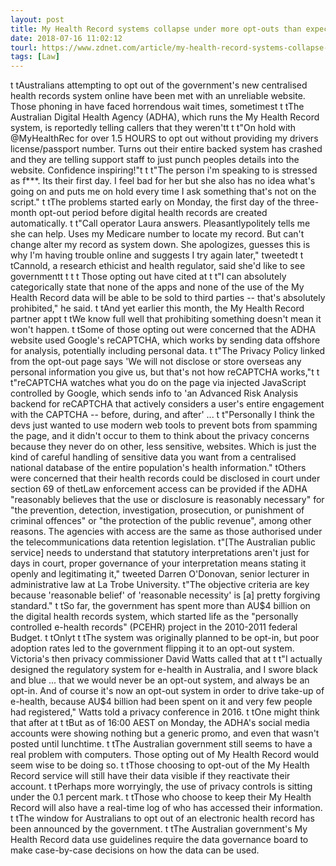 ```yaml
---
layout: post
title: My Health Record systems collapse under more opt-outs than expected
date: 2018-07-16 11:02:12
tourl: https://www.zdnet.com/article/my-health-record-systems-collapse-under-more-opt-outs-than-expected/
tags: [Law]
---
```

 t tAustralians attempting to opt out of the government's new centralised health records system online have been met with an unreliable website. Those phoning in have faced horrendous wait times, sometimest t tThe Australian Digital Health Agency (ADHA), which runs the My Health Record system, is reportedly telling callers that they weren'tt t t"On hold with @MyHealthRec for over 1.5 HOURS to opt out without providing my drivers license/passport number. Turns out their entire backed system has crashed and they are telling support staff to just punch peoples details into the website. Confidence inspiring!"t t t"The person i'm speaking to is stressed as f***. Its their first day. I feel bad for her but she also has no idea what's going on and puts me on hold every time I ask something that's not on the script." t tThe problems started early on Monday, the first day of the three-month opt-out period before digital health records are created automatically. t t"Call operator Laura answers. Pleasantlypolitely tells me she can help. Uses my Medicare number to locate my record. But can't change alter my record as system down. She apologizes, guesses this is why I'm having trouble online and suggests I try again later," tweetedt t tCannold, a research ethicist and health regulator, said she'd like to see governmentt t t t Those opting out have cited at t t"I can absolutely categorically state that none of the apps and none of the use of the My Health Record data will be able to be sold to third parties -- that's absolutely prohibited," he said. t tAnd yet earlier this month, the My Health Record partner appt t tWe know full well that prohibiting something doesn't mean it won't happen. t tSome of those opting out were concerned that the ADHA website used Google's reCAPTCHA, which works by sending data offshore for analysis, potentially including personal data. t t"The Privacy Policy linked from the opt-out page says 'We will not disclose or store overseas any personal information you give us, but that's not how reCAPTCHA works,"t t t"reCAPTCHA watches what you do on the page via injected JavaScript controlled by Google, which sends info to 'an Advanced Risk Analysis backend for reCAPTCHA that actively considers a user's entire engagement with the CAPTCHA -- before, during, and after' ... t t"Personally I think the devs just wanted to use modern web tools to prevent bots from spamming the page, and it didn't occur to them to think about the privacy concerns because they never do on other, less sensitive, websites. Which is just the kind of careful handling of sensitive data you want from a centralised national database of the entire population's health information." tOthers were concerned that their health records could be disclosed in court under section 69 of thetLaw enforcement access can be provided if the ADHA "reasonably believes that the use or disclosure is reasonably necessary" for "the prevention, detection, investigation, prosecution, or punishment of criminal offences" or "the protection of the public revenue", among other reasons. The agencies with access are the same as those authorised under the telecommunications data retention legislation. t"[The Australian public service] needs to understand that statutory interpretations aren't just for days in court, proper governance of your interpretation means stating it openly and legitimating it," tweeted Darren O'Donovan, senior lecturer in administrative law at La Trobe University. t"The objective criteria are key because 'reasonable belief' of 'reasonable necessity' is [a] pretty forgiving standard." t tSo far, the government has spent more than AU$4 billion on the digital health records system, which started life as the "personally controlled e-health records" (PCEHR) project in the 2010-2011 federal Budget. t tOnlyt t tThe system was originally planned to be opt-in, but poor adoption rates led to the government flipping it to an opt-out system. Victoria's then privacy commissioner David Watts called that at t t"I actually designed the regulatory system for e-health in Australia, and I swore black and blue ... that we would never be an opt-out system, and always be an opt-in. And of course it's now an opt-out system in order to drive take-up of e-health, because AU$4 billion had been spent on it and very few people had registered," Watts told a privacy conference in 2016. t tOne might think that after at t tBut as of 16:00 AEST on Monday, the ADHA's social media accounts were showing nothing but a generic promo, and even that wasn't posted until lunchtime. t tThe Australian government still seems to have a real problem with computers. Those opting out of My Health Record would seem wise to be doing so. t tThose choosing to opt-out of the My Health Record service will still have their data visible if they reactivate their account. t tPerhaps more worryingly, the use of privacy controls is sitting under the 0.1 percent mark. t tThose who choose to keep their My Health Record will also have a real-time log of who has accessed their information. t tThe window for Australians to opt out of an electronic health record has been announced by the government. t tThe Australian government's My Health Record data use guidelines require the data governance board to make case-by-case decisions on how the data can be used.